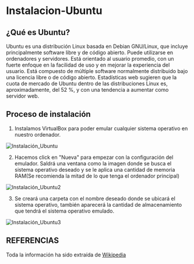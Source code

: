 # Instalacion-Ubuntu

## ¿Qué es Ubuntu?

Ubuntu es una distribución Linux basada en Debian GNU/Linux, que incluye principalmente software libre y de código abierto.
Puede utilizarse en ordenadores y servidores. Está orientado al usuario promedio, con un fuerte enfoque en la facilidad de uso y en mejorar la experiencia del usuario. Está compuesto de múltiple software normalmente distribuido bajo una licencia libre o de código abierto. Estadísticas web sugieren que la cuota de mercado de Ubuntu dentro de las distribuciones Linux es, aproximadamente, del 52 %, y con una tendencia a aumentar como servidor web.

## Proceso de instalación

1. Instalamos VirtualBox para poder emular cualquier sistema operativo en nuestro ordenador.

![Instalación_Ubuntu](https://user-images.githubusercontent.com/122264612/227878695-312fa331-d118-4fb4-8477-d23de32d9467.png)


2. Hacemos click en "Nueva" para empezar con la configuración del emulador. Saldrá una ventana como la imagen donde se busca el sistema operativo deseado y se le aplica una cantidad de memoria RAM(Se recomienda la mitad de lo que tenga el ordenador principal)
  
  
![Instalación_Ubuntu2](https://user-images.githubusercontent.com/122264612/227878775-9c96ded8-3788-420e-b978-b611b8ac2c17.png)
  
  
3. Se creará una carpeta con el nombre deseado donde se ubicará el sistema operativo, también aparecerá la cantidad de almacenamiento que tendrá el sistema operativo emulado. 
 
![Instalación_Ubuntu3](https://user-images.githubusercontent.com/122264612/227878866-d2b2a4a6-e8fa-4f75-916a-fadea62bb037.png)


## REFERENCIAS

Toda la información ha sido extraída de [Wikipedia](https://es.wikipedia.org/wiki/Ubuntu)

